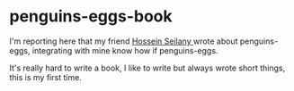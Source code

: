 # penguins-eggs-book

I'm reporting here that my friend [Hossein Seilany
](https://github.com/hosseinseilani) wrote about penguins-eggs, integrating with mine know how if penguins-eggs.

It's really hard to write a book, I like to write but always wrote short things, this is my first time.

